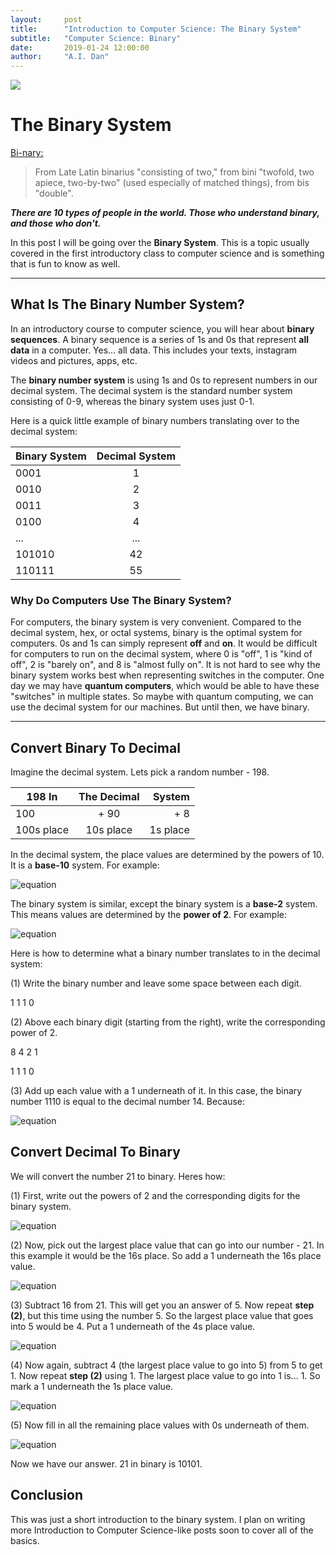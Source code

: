 ```yaml
---
layout:     post
title:      "Introduction to Computer Science: The Binary System"
subtitle:   "Computer Science: Binary"
date:       2019-01-24 12:00:00
author:     "A.I. Dan"
---
```

<img src='https://github.com/A-I-dan/blog/blob/master/images/binary-1695478_1920.jpg?raw=true'>

# The Binary System

[Bi-nary:](https://www.etymonline.com/word/binary)
>From Late Latin binarius "consisting of two," from bini "twofold, two apiece, two-by-two" (used especially of matched things), from bis "double".


<b><i>There are 10 types of people in the world. Those who understand binary, and those who don't.</i></b>

In this post I will be going over the <b>Binary System</b>. This is a topic usually covered in the first introductory class to computer science and is something that is fun to know as well.

<hr>

## What Is The Binary Number System?

In an introductory course to computer science, you will hear about <b>binary sequences</b>. A binary sequence is a series of 1s and 0s that represent <b>all data</b> in a computer. Yes... all data. This includes your texts, instagram videos and pictures, apps, etc.

The <b>binary number system</b> is using 1s and 0s to represent numbers in our decimal system. The decimal system is the standard number system consisting of 0-9, whereas the binary system uses just 0-1.

Here is a quick little example of binary numbers translating over to the decimal system:

| Binary System | Decimal    System |
| ------------- |:-----------------:|
| 0001          |         1         |
| 0010          |         2         |
| 0011          |         3         |
| 0100          |         4         |
| ...           |        ...        |
| 101010        |        42         |
| 110111        |        55         |

### Why Do Computers Use The Binary System?

For computers, the binary system is very convenient. Compared to the decimal system, hex, or octal systems, binary is the optimal system for computers. 0s and 1s can simply represent <b>off</b> and <b>on</b>. It would be difficult for computers to run on the decimal system, where 0 is "off", 1 is "kind of off", 2 is "barely on", and 8 is "almost fully on". It is not hard to see why the binary system works best when representing switches in the computer. One day we may have <b>quantum computers</b>, which would be able to have these "switches" in multiple states. So maybe with quantum computing, we can use the decimal system for our machines. But until then, we have binary.

<hr>

## Convert Binary To Decimal

Imagine the decimal system. Lets pick a random number - 198.

| 198 In     | The  Decimal |   System |
| ---------- |:------------:| --------:|
| 100        |     + 90     |      + 8 |
| 100s place |  10s place   | 1s place |

In the decimal system, the place values are determined by the powers of 10. It is a <b>base-10</b> system. For example:

![equation](http://mathurl.com/render.cgi?10%5E0%20-%2010%5E1%20-%2010%5E2%20-%2010%5E3%2C%20etc%0A%0A1s%20%20-%2010s%20-%20100s%20-%201000s%2C%20etc%5Cnocache)

The binary system is similar, except the binary system is a <b>base-2</b> system. This means values are determined by the <b>power of 2</b>. For example:

![equation](http://mathurl.com/render.cgi?2%5E0%20-%202%5E1%20-%202%5E2%20-%202%5E3%20-%202%5E4%20-%202%5E5%0A%0A1s%20%20-%202s%20-%204s%20-%208s%20-%2016s%20-%2032s%5Cnocache)

Here is how to determine what a binary number translates to in the decimal system:

(1) Write the binary number and leave some space between each digit.

1  1  1  0

(2) Above each binary digit (starting from the right), write the corresponding power of 2.

8  4  2  1

1  1  1  0

(3) Add up each value with a 1 underneath of it. In this case, the binary number 1110 is equal to the decimal number 14. Because:

![equation](http://mathurl.com/render.cgi?2%5E3%2C%202%5E2%2C%202%5E1%2C%202%5E0%0A%0A1%20-%201%20-%201%20-%200%0A%0A8+%204+2+%200%20%20%3D%2014%0A%5Cnocache)

## Convert Decimal To Binary

We will convert the number 21 to binary. Heres how:

(1) First, write out the powers of 2 and the corresponding digits for the binary system.

![equation](http://mathurl.com/render.cgi?%5Ctextmode%202%5E4%2C%202%5E3%2C%202%5E2%2C%202%5E1%2C%202%5E0%0A%0A16s%2C8s%2C4s%2C2s%2C1s%5Cnocache)

(2) Now, pick out the largest place value that can go into our number - 21. In this example it would be the 16s place. So add a 1 underneath the 16s place value.

![equation](http://mathurl.com/render.cgi?%5Ctextmode%202%5E4%2C%202%5E3%2C%202%5E2%2C%202%5E1%2C%202%5E0%0A%0A16s%2C8s%2C4s%2C2s%2C1s%0A%0A1%5Cnocache)

(3) Subtract 16 from 21. This will get you an answer of 5. Now repeat <b>step (2)</b>, but this time using the number 5. So the largest place value that goes into 5 would be 4. Put a 1 underneath of the 4s place value.

![equation](http://mathurl.com/render.cgi?%5Ctextmode%202%5E4%2C%202%5E3%2C%202%5E2%2C%202%5E1%2C%202%5E0%0A%0A16s%2C8s%2C4s%2C2s%2C1s%0A%0A1%20-%20-%20-%201%20-%20-%20-%20-%5Cnocache)

(4) Now again, subtract 4 (the largest place value to go into 5) from 5 to get 1. Now repeat <b>step (2)</b> using 1. The largest place value to go into 1 is... 1. So mark a 1 underneath the 1s place value.

![equation](http://mathurl.com/render.cgi?%5Ctextmode%202%5E4%2C%202%5E3%2C%202%5E2%2C%202%5E1%2C%202%5E0%0A%0A16s%2C8s%2C4s%2C2s%2C1s%0A%0A1%20-%20-%20-%201%20-%20-%20-1%5Cnocache)

(5) Now fill in all the remaining place values with 0s underneath of them.

![equation](http://mathurl.com/render.cgi?%5Ctextmode%202%5E4%2C%202%5E3%2C%202%5E2%2C%202%5E1%2C%202%5E0%0A%0A16s%2C8s%2C4s%2C2s%2C1s%0A%0A1%20-%200%20-%201%20-0%20-1%5Cnocache)

Now we have our answer. 21 in binary is 10101.

## Conclusion

This was just a short introduction to the binary system. I plan on writing more Introduction to Computer Science-like posts soon to cover all of the basics. 
